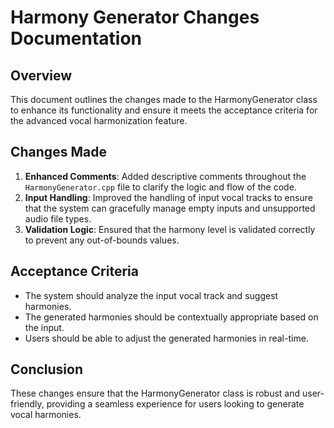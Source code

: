 # Harmony Generator Changes Documentation

## Overview
This document outlines the changes made to the HarmonyGenerator class to enhance its functionality and ensure it meets the acceptance criteria for the advanced vocal harmonization feature.

## Changes Made
1. **Enhanced Comments**: Added descriptive comments throughout the `HarmonyGenerator.cpp` file to clarify the logic and flow of the code.
2. **Input Handling**: Improved the handling of input vocal tracks to ensure that the system can gracefully manage empty inputs and unsupported audio file types.
3. **Validation Logic**: Ensured that the harmony level is validated correctly to prevent any out-of-bounds values.

## Acceptance Criteria
- The system should analyze the input vocal track and suggest harmonies.
- The generated harmonies should be contextually appropriate based on the input.
- Users should be able to adjust the generated harmonies in real-time.

## Conclusion
These changes ensure that the HarmonyGenerator class is robust and user-friendly, providing a seamless experience for users looking to generate vocal harmonies.

